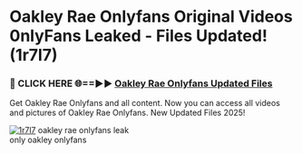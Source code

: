 # Oakley Rae Onlyfans Original Videos 0nlyFans Leaked - Files Updated! (1r7l7)

<h3>🔴 CLICK HERE 🌐==►► <a href="https://hetstrat.blog/NMqPAm" rel="nofollow">Oakley Rae Onlyfans Updated Files</a></h3>

Get Oakley Rae Onlyfans and all content. Now you can access all videos and pictures of Oakley Rae Onlyfans. New Updated Files 2025!

[![1r7l7](https://i.imgur.com/K7sEzmb.gif)](https://hetstrat.blog/NMqPAm)
oakley rae onlyfans leak<br>
only oakley onlyfans